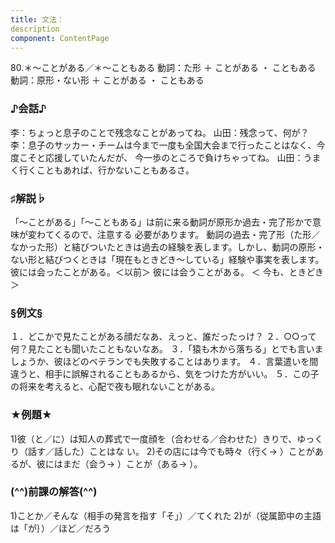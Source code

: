 ```yaml
---
title: 文法：
description
component: ContentPage
---
```



80.＊～ことがある／＊～こともある
動詞：た形 ＋ ことがある ・ こともある
動詞：原形・ない形 ＋ ことがある ・ こともある
### ♪会話♪
李：ちょっと息子のことで残念なことがあってね。 山田：残念って、何が？
李：息子のサッカー・チームは今まで一度も全国大会まで行ったことはなく、今度こそと応援していたんだが、 今一歩のところで負けちゃってね。
山田：うまく行くこともあれば、行かないこともあるさ。
### ♯解説♭
「～ことがある」「～こともある」は前に来る動詞が原形か過去・完了形かで意味が変わてくるので、注意する 必要があります。
動詞の過去・完了形（た形／なかった形）と結びついたときは過去の経験を表します。しかし、動詞の原形・ ない形と結びつくときは「現在もときどき～している」経験や事実を表します。
彼には会ったことがある。＜以前＞ 彼には会うことがある。 ＜ 今も、ときどき＞
### §例文§
１．どこかで見たことがある顔だなあ、えっと、誰だったっけ？
２．○○って何？見たことも聞いたこともないなあ。
３．「猿も木から落ちる」とでも言いましょうか、彼ほどのベテランでも失敗することはあります。
４．言葉遣いを間違うと、相手に誤解されることもあるから、気をつけた方がいい。
５．この子の将来を考えると、心配で夜も眠れないことがある。
### ★例題★
1)彼（と／に）は知人の葬式で一度顔を（合わせる／合わせた）きりで、ゆっくり（話す／話した）ことはな
い。
2)その店には今でも時々（行く→ ）ことがあるが、彼にはまだ（会う→ ）ことが（ある→ ）。
### (^^)前課の解答(^^)
1)ことか／そんな（相手の発言を指す「そ」）／てくれた
2)が（従属節中の主語は「が｝）／ほど／だろう
